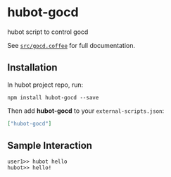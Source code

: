 # hubot-gocd

hubot script to control gocd

See [`src/gocd.coffee`](src/gocd.coffee) for full documentation.

## Installation

In hubot project repo, run:

`npm install hubot-gocd --save`

Then add **hubot-gocd** to your `external-scripts.json`:

```json
["hubot-gocd"]
```

## Sample Interaction

```
user1>> hubot hello
hubot>> hello!
```
